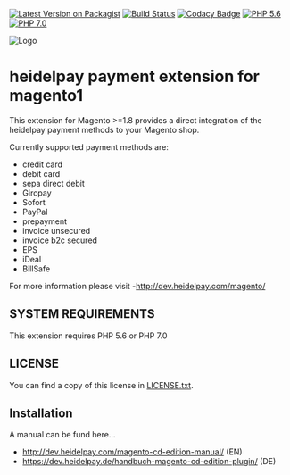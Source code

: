 [![Latest Version on Packagist](https://img.shields.io/packagist/v/heidelpay/magento-cd-edition.svg?style=flat-square)](https://packagist.org/packages/heidelpay/magento-cd-edition)
[![Build Status](https://travis-ci.org/heidelpay/magento-cd-edition.svg?branch=master)](https://travis-ci.org/heidelpay/magento-cd-edition)
[![Codacy Badge](https://api.codacy.com/project/badge/Grade/4c8c379f94d64fd3813dffb260e8bdd6)](https://www.codacy.com/app/heidelpay/magento-cd-edition?utm_source=github.com&amp;utm_medium=referral&amp;utm_content=heidelpay/magento-cd-edition&amp;utm_campaign=Badge_Grade)
[![PHP 5.6](https://img.shields.io/badge/php-5.6-blue.svg)](http://www.php.net)
[![PHP 7.0](https://img.shields.io/badge/php-7.0-blue.svg)](http://www.php.net)

![Logo](http://dev.heidelpay.com/devHeidelpay_400_180.jpg)

# heidelpay payment extension for magento1

This extension for Magento >=1.8 provides a direct integration of the heidelpay payment methods to your Magento shop. 

Currently supported payment methods are:
* credit card
* debit card
* sepa direct debit
* Giropay
* Sofort
* PayPal
* prepayment
* invoice unsecured
* invoice b2c secured
* EPS
* iDeal
* BillSafe

For more information please visit -http://dev.heidelpay.com/magento/

## SYSTEM REQUIREMENTS

This extension requires PHP 5.6 or PHP 7.0
 

## LICENSE

You can find a copy of this license in [LICENSE.txt](LICENSE.txt).

## Installation

A manual can be fund here...
* http://dev.heidelpay.com/magento-cd-edition-manual/ (EN) 
* https://dev.heidelpay.de/handbuch-magento-cd-edition-plugin/ (DE) 